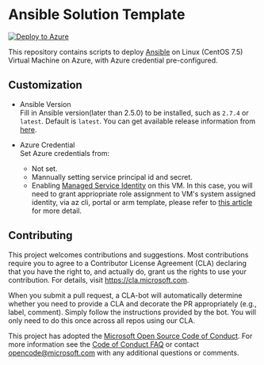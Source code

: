 # Ansible Solution Template
[![Deploy to Azure](http://azuredeploy.net/deploybutton.png)](https://ms.portal.azure.com/#create/azure-oss.ansibleansible)

This repository contains scripts to deploy [Ansible](https://www.ansible.com/) on Linux (CentOS 7.5) Virtual Machine on Azure, with Azure credential pre-configured.


## Customization
- Ansible Version  
  Fill in Ansible version(later than 2.5.0) to be installed, such as `2.7.4` or `latest`. Default is `latest`. You can get available release information from [here](https://github.com/ansible/ansible/releases).

- Azure Credential  
  Set Azure credentials from:
  - Not set.
  - Mannually setting service principal id and secret.
  - Enabling [Managed Service Identity](https://docs.microsoft.com/en-us/azure/active-directory/managed-identities-azure-resources/overview) on this VM. In this case, you will need to grant appriopriate role assignment to VM's system assigned identity, via az cli, portal or arm template, please refer to [this article](https://docs.microsoft.com/en-us/azure/role-based-access-control/role-assignments-portal) for more detail.




## Contributing

This project welcomes contributions and suggestions.  Most contributions require you to agree to a
Contributor License Agreement (CLA) declaring that you have the right to, and actually do, grant us
the rights to use your contribution. For details, visit https://cla.microsoft.com.

When you submit a pull request, a CLA-bot will automatically determine whether you need to provide
a CLA and decorate the PR appropriately (e.g., label, comment). Simply follow the instructions
provided by the bot. You will only need to do this once across all repos using our CLA.

This project has adopted the [Microsoft Open Source Code of Conduct](https://opensource.microsoft.com/codeofconduct/).
For more information see the [Code of Conduct FAQ](https://opensource.microsoft.com/codeofconduct/faq/) or
contact [opencode@microsoft.com](mailto:opencode@microsoft.com) with any additional questions or comments.
